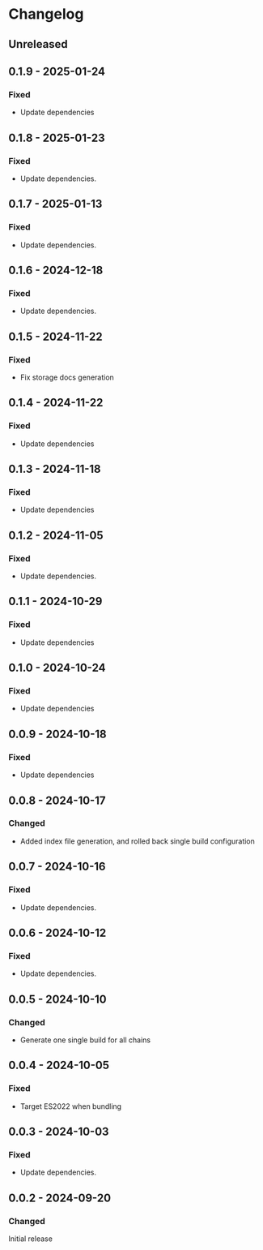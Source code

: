 # Changelog

## Unreleased

## 0.1.9 - 2025-01-24

### Fixed

- Update dependencies

## 0.1.8 - 2025-01-23

### Fixed

- Update dependencies.

## 0.1.7 - 2025-01-13

### Fixed

- Update dependencies.

## 0.1.6 - 2024-12-18

### Fixed

- Update dependencies.

## 0.1.5 - 2024-11-22

### Fixed

- Fix storage docs generation

## 0.1.4 - 2024-11-22

### Fixed

- Update dependencies

## 0.1.3 - 2024-11-18

### Fixed

- Update dependencies

## 0.1.2 - 2024-11-05

### Fixed

- Update dependencies.

## 0.1.1 - 2024-10-29

### Fixed

- Update dependencies

## 0.1.0 - 2024-10-24

### Fixed

- Update dependencies

## 0.0.9 - 2024-10-18

### Fixed

- Update dependencies

## 0.0.8 - 2024-10-17

### Changed

- Added index file generation, and rolled back single build configuration

## 0.0.7 - 2024-10-16

### Fixed

- Update dependencies.

## 0.0.6 - 2024-10-12

### Fixed

- Update dependencies.

## 0.0.5 - 2024-10-10

### Changed

- Generate one single build for all chains

## 0.0.4 - 2024-10-05

### Fixed

- Target ES2022 when bundling

## 0.0.3 - 2024-10-03

### Fixed

- Update dependencies.

## 0.0.2 - 2024-09-20

### Changed

Initial release
